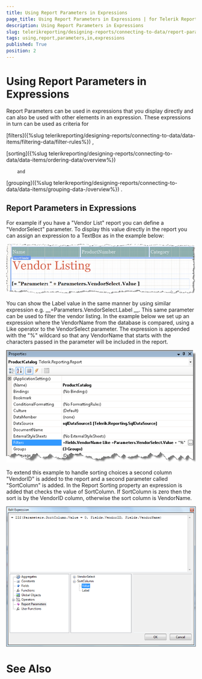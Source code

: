 ```yaml
---
title: Using Report Parameters in Expressions
page_title: Using Report Parameters in Expressions | for Telerik Reporting Documentation
description: Using Report Parameters in Expressions
slug: telerikreporting/designing-reports/connecting-to-data/report-parameters/using-report-parameters-in-expressions
tags: using,report,parameters,in,expressions
published: True
position: 2
---
```


# Using Report Parameters in Expressions



Report Parameters can be used in expressions that you display 
        directly and can also be used with other elements in an expression. 
        These expressions in turn can be used as criteria for 
        
[filters]({%slug telerikreporting/designing-reports/connecting-to-data/data-items/filtering-data/filter-rules%})
, 
        
[sorting]({%slug telerikreporting/designing-reports/connecting-to-data/data-items/ordering-data/overview%})
 
        and 
[grouping]({%slug telerikreporting/designing-reports/connecting-to-data/data-items/grouping-data-/overview%})
. 


## Report Parameters in Expressions

For example if you have a "Vendor List" report you can define a 
        "VendorSelect" parameter. To display this value directly in the report 
        you can assign an expression to a TextBox as in the example below:


  
  ![](images/DesignParameters002.png)

You can show the Label value in the same manner by using similar expression
         e.g. 
__=Parameters.VendorSelect.Label
__. This same parameter can be used to filter the vendor listing.
        In the example below we set up an expression where the VendorName from 
        the database is compared, using a Like operator to the VendorSelect 
        parameter. The expression is appended with the "%" wildcard so that any 
        VendorName that starts with the characters passed in the parameter will 
        be included in the report.


  
  ![](images/DesignParameters003.png)

To extend this example to handle sorting choices a second column "VendorID" is added to the report and a second parameter called "SortColumn" is added. In the Report Sorting property an expression is added that checks the value of SortColumn. If SortColumn is zero then the sort is by the VendorID column, otherwise the sort column is VendorName.


  
  ![](images/DesignParameters007.png)

# See Also

